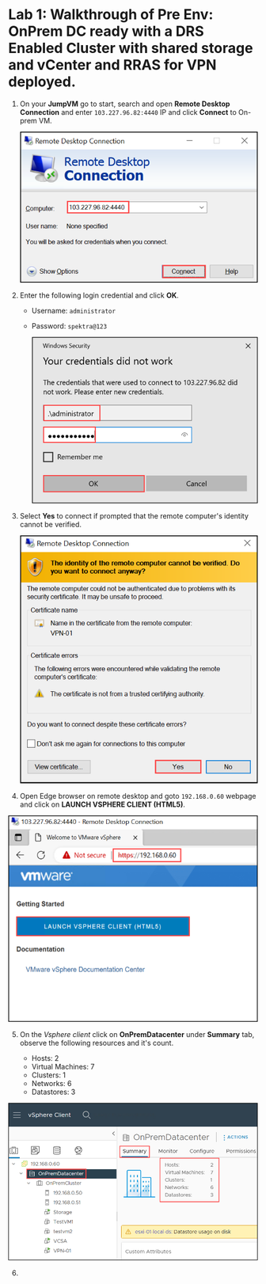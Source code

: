 # Lab 1: Walkthrough of Pre Env: OnPrem DC ready with a DRS Enabled Cluster with shared storage and vCenter and RRAS for VPN deployed. 

1. On your **JumpVM** go to start, search and open **Remote Desktop Connection** and enter `103.227.96.82:4440` IP and click **Connect** to On-prem VM.

   ![](/Images/avs-1.1.png)

2. Enter the following login credential and click **OK**.
    
    - Username: `administrator`
    - Password: `spektra@123`

      ![](/Images/avs-2.png)

3. Select **Yes** to connect if prompted that the remote computer's identity cannot be verified.

    ![](/Images/avs-3.png)

4. Open Edge browser on remote desktop and goto `192.168.0.60` webpage and click on **LAUNCH VSPHERE CLIENT (HTML5)**.

![](/Images/avs-4.png)

5. On the *Vsphere client* click on **OnPremDatacenter** under **Summary** tab, observe the following resources and it's count.

    - Hosts:	2
    - Virtual Machines: 7 
    - Clusters:	1
    - Networks:	6
    - Datastores:	3

  ![](/Images/avs-5.png)

6.    

